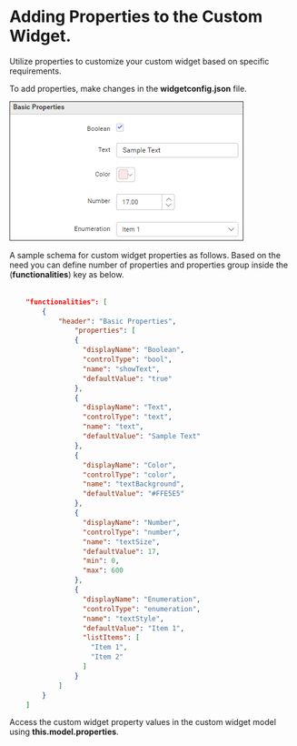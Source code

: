 # Adding Properties to the Custom Widget.

Utilize properties to customize your custom widget based on specific requirements.

To add properties, make changes in the **widgetconfig.json** file.

![](images/properties.png)

A sample schema for custom widget properties as follows. Based on the need you can define number of properties and properties group inside the (**functionalities**) key as below.

```json

	"functionalities": [
		{
			"header": "Basic Properties",
				"properties": [
				{
				  "displayName": "Boolean",
				  "controlType": "bool",
				  "name": "showText",
				  "defaultValue": "true"
				},
				{
				  "displayName": "Text",
				  "controlType": "text",
				  "name": "text",
				  "defaultValue": "Sample Text"
				},
				{
				  "displayName": "Color",
				  "controlType": "color",
				  "name": "textBackground",
				  "defaultValue": "#FFE5E5"
				},
				{
				  "displayName": "Number",
				  "controlType": "number",
				  "name": "textSize",
				  "defaultValue": 17,
				  "min": 0,
				  "max": 600
				},
				{
				  "displayName": "Enumeration",
				  "controlType": "enumeration",
				  "name": "textStyle",
				  "defaultValue": "Item 1",
				  "listItems": [
					"Item 1",
					"Item 2"
				  ]
				}
			]
		}
	]

```
Access the custom widget property values in the custom widget model using **this.model.properties**.